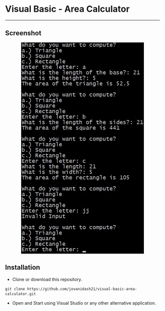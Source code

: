 # Visual Basic - Area Calculator
---
## Screenshot
<p align="center"> 
	<img src="https://raw.githubusercontent.com/jovanidash21/visual-basic-area-calculator/master/screenshot.jpg">
</p>

## Installation
* Clone or download this repository.
```
git clone https://github.com/jovanidash21/visual-basic-area-calculator.git
```
* Open and Start using Visual Studio or any other alternative application.
